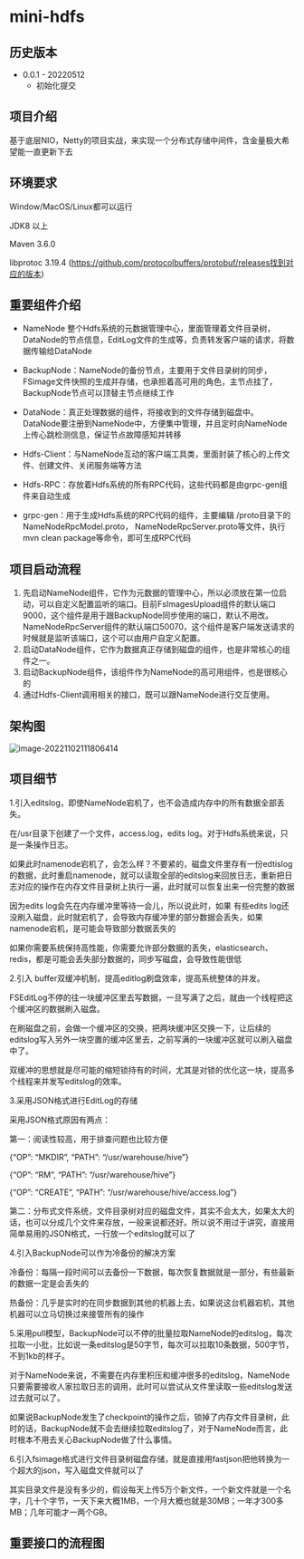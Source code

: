 # mini-hdfs

## 历史版本

* 0.0.1 - 20220512
  *  初始化提交
  

## 项目介绍
 基于底层NIO，Netty的项目实战，来实现一个分布式存储中间件，含金量极大希望能一直更新下去



## 环境要求

Window/MacOS/Linux都可以运行

JDK8 以上

Maven 3.6.0

libprotoc 3.19.4 (https://github.com/protocolbuffers/protobuf/releases找到对应的版本)



## 重要组件介绍

* NameNode   整个Hdfs系统的元数据管理中心，里面管理着文件目录树，DataNode的节点信息，EditLog文件的生成等，负责转发客户端的请求，将数据传输给DataNode

* BackupNode：NameNode的备份节点，主要用于文件目录树的同步，FSimage文件快照的生成并存储，也承担着高可用的角色，主节点挂了，BackupNode节点可以顶替主节点继续工作

* DataNode：真正处理数据的组件，将接收到的文件存储到磁盘中。DataNode要注册到NameNode中，方便集中管理，并且定时向NameNode上传心跳检测信息，保证节点故障感知并转移

* Hdfs-Client：与NameNode互动的客户端工具类，里面封装了核心的上传文件、创建文件、关闭服务端等方法

* Hdfs-RPC：存放着Hdfs系统的所有RPC代码，这些代码都是由grpc-gen组件来自动生成

* grpc-gen：用于生成Hdfs系统的RPC代码的组件，主要编辑 /proto目录下的NameNodeRpcModel.proto， NameNodeRpcServer.proto等文件，执行mvn clean package等命令，即可生成RPC代码

  

## 项目启动流程

1. 先启动NameNode组件，它作为元数据的管理中心，所以必须放在第一位启动，可以自定义配置监听的端口。目前FsImagesUpload组件的默认端口 9000，这个组件是用于跟BackupNode同步使用的端口，默认不用改。 NameNodeRpcServer组件的默认端口50070，这个组件是客户端发送请求的时候就是监听该端口，这个可以由用户自定义配置。
2. 启动DataNode组件，它作为数据真正存储到磁盘的组件，也是非常核心的组件之一。
3. 启动BackupNode组件，该组件作为NameNode的高可用组件，也是很核心的
4. 通过Hdfs-Client调用相关的接口，既可以跟NameNode进行交互使用。



## 架构图

![image-20221102111806414](/Users/linhaibo/Documents/code/personal/mini-hdfs/README.assets/架构图.png)





## 项目细节

1.引入editslog，即使NameNode宕机了，也不会造成内存中的所有数据全部丢失。

在/usr目录下创建了一个文件，access.log，edits log。对于Hdfs系统来说，只是一条操作日志。

如果此时namenode宕机了，会怎么样？不要紧的，磁盘文件里存有一份edtislog的数据，此时重启namenode，就可以读取全部的editslog来回放日志，重新把日志对应的操作在内存文件目录树上执行一遍，此时就可以恢复出来一份完整的数据

因为edits log会先在内存缓冲里等待一会儿，所以说此时，如果 有些edits log还没刷入磁盘，此时就宕机了，会导致内存缓冲里的部分数据会丢失，如果namenode宕机，是可能会导致部分数据丢失的

如果你需要系统保持高性能，你需要允许部分数据的丢失，elasticsearch、redis，都是可能会丢失部分数据的，同步写磁盘，会导致性能很低



2.引入 buffer双缓冲机制，提高editlog刷盘效率，提高系统整体的并发。

FSEditLog不停的往一块缓冲区里去写数据，一旦写满了之后，就由一个线程把这个缓冲区的数据刷入磁盘。

在刷磁盘之前，会做一个缓冲区的交换，把两块缓冲区交换一下，让后续的editslog写入另外一块空置的缓冲区里去，之前写满的一块缓冲区就可以刷入磁盘中了。

双缓冲的思想就是尽可能的缩短锁持有的时间，尤其是对锁的优化这一块，提高多个线程来并发写editslog的效率。



3.采用JSON格式进行EditLog的存储

采用JSON格式原因有两点：

第一：阅读性较高，用于排查问题也比较方便

{“OP”: “MKDIR”, “PATH”: “/usr/warehouse/hive”}

{“OP”: “RM”, “PATH”: “/usr/warehouse/hive”}

{“OP”: “CREATE”, “PATH”: “/usr/warehouse/hive/access.log”}

第二：分布式文件系统，文件目录树对应的磁盘文件，其实不会太大，如果太大的话，也可以分成几个文件来存放，一般来说都还好。所以说不用过于讲究，直接用简单易用的JSON格式，一行放一个editslog就可以了



4.引入BackupNode可以作为冷备份的解决方案

冷备份：每隔一段时间可以去备份一下数据，每次恢复数据就是一部分，有些最新的数据一定是会丢失的

热备份：几乎是实时的在同步数据到其他的机器上去，如果说这台机器宕机，其他机器可以立马切换过来接管所有的操作



5.采用pull模型，BackupNode可以不停的批量拉取NameNode的editslog，每次拉取一小批，比如说一条editslog是50字节，每次可以拉取10条数据，500字节，不到1kb的样子。

对于NameNode来说，不需要在内存里积压和缓冲很多的editslog，NameNode只要需要接收人家拉取日志的调用，此时可以尝试从文件里读取一些editslog发送过去就可以了。

如果说BackupNode发生了checkpoint的操作之后，锁掉了内存文件目录树，此时的话，BackupNode就不会去继续拉取editslog了，对于NameNode而言，此时根本不用去关心BackupNode做了什么事情。



6.引入fsimage格式进行文件目录树磁盘存储，就是直接用fastjson把他转换为一个超大的json，写入磁盘文件就可以了

其实目录文件是没有多少的，假设每天上传5万个新文件，一个新文件就是一个名字，几十个字节，一天下来大概1MB，一个月大概也就是30MB；一年才300多MB；几年可能才一两个GB。





## 重要接口的流程图

